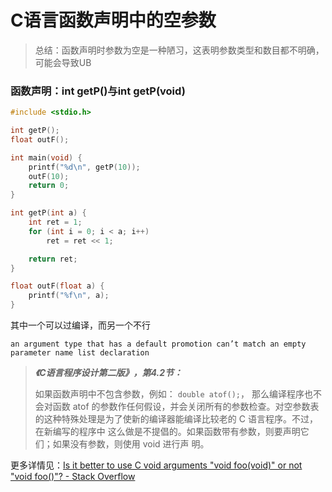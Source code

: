 # C语言函数声明中的空参数


> 总结：函数声明时参数为空是一种陋习，这表明参数类型和数目都不明确，可能会导致UB

### 函数声明：int getP()与int getP(void)

```c
#include <stdio.h>

int getP();	 
float outF();

int main(void) {
    printf("%d\n", getP(10));
    outF(10);
    return 0;
}

int getP(int a) {
    int ret = 1;
    for (int i = 0; i < a; i++)
        ret = ret << 1;

    return ret;
}

float outF(float a) {
    printf("%f\n", a);
}
```

其中一个可以过编译，而另一个不行

`an argument type that has a default promotion can’t match an empty parameter name list declaration`

> ***《C语言程序设计第二版》，第4.2节：***
>
> 如果函数声明中不包含参数，例如： `double atof();`， 那么编译程序也不会对函数 atof 的参数作任何假设，并会关闭所有的参数检查。对空参数表的这种特殊处理是为了使新的编译器能编译比较老的 C 语言程序。不过，在新编写的程序中 这么做是不提倡的。如果函数带有参数，则要声明它们；如果没有参数，则使用 void 进行声 明。

更多详情见：[Is it better to use C void arguments "void foo(void)" or not "void foo()"? - Stack Overflow](https://stackoverflow.com/questions/693788/is-it-better-to-use-c-void-arguments-void-foovoid-or-not-void-foo/36292431#36292431)
